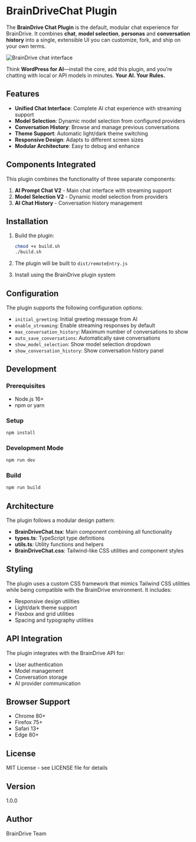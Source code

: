 # BrainDriveChat Plugin

The **BrainDrive Chat Plugin** is the default, modular chat experience for BrainDrive. It combines **chat**, **model selection**, **personas** and **conversation history** into a single, extensible UI you can customize, fork, and ship on your own terms. 

![BrainDrive chat interface](https://raw.githubusercontent.com/BrainDriveAI/BrainDrive-Core/94401c8adfed9df554b955adaee709adcd943a55/images/chat-interface.png)

Think **WordPress for AI**—install the core, add this plugin, and you’re chatting with local or API models in minutes. **Your AI. Your Rules.**

## Features

- **Unified Chat Interface**: Complete AI chat experience with streaming support
- **Model Selection**: Dynamic model selection from configured providers
- **Conversation History**: Browse and manage previous conversations
- **Theme Support**: Automatic light/dark theme switching
- **Responsive Design**: Adapts to different screen sizes
- **Modular Architecture**: Easy to debug and enhance

## Components Integrated

This plugin combines the functionality of three separate components:

1. **AI Prompt Chat V2** - Main chat interface with streaming support
2. **Model Selection V2** - Dynamic model selection from providers
3. **AI Chat History** - Conversation history management

## Installation

1. Build the plugin:
   ```bash
   chmod +x build.sh
   ./build.sh
   ```

2. The plugin will be built to `dist/remoteEntry.js`

3. Install using the BrainDrive plugin system

## Configuration

The plugin supports the following configuration options:

- `initial_greeting`: Initial greeting message from AI
- `enable_streaming`: Enable streaming responses by default
- `max_conversation_history`: Maximum number of conversations to show
- `auto_save_conversations`: Automatically save conversations
- `show_model_selection`: Show model selection dropdown
- `show_conversation_history`: Show conversation history panel

## Development

### Prerequisites

- Node.js 16+
- npm or yarn

### Setup

```bash
npm install
```

### Development Mode

```bash
npm run dev
```

### Build

```bash
npm run build
```

## Architecture

The plugin follows a modular design pattern:

- **BrainDriveChat.tsx**: Main component combining all functionality
- **types.ts**: TypeScript type definitions
- **utils.ts**: Utility functions and helpers
- **BrainDriveChat.css**: Tailwind-like CSS utilities and component styles

## Styling

The plugin uses a custom CSS framework that mimics Tailwind CSS utilities while being compatible with the BrainDrive environment. It includes:

- Responsive design utilities
- Light/dark theme support
- Flexbox and grid utilities
- Spacing and typography utilities

## API Integration

The plugin integrates with the BrainDrive API for:

- User authentication
- Model management
- Conversation storage
- AI provider communication

## Browser Support

- Chrome 80+
- Firefox 75+
- Safari 13+
- Edge 80+

## License

MIT License - see LICENSE file for details

## Version

1.0.0

## Author

BrainDrive Team
